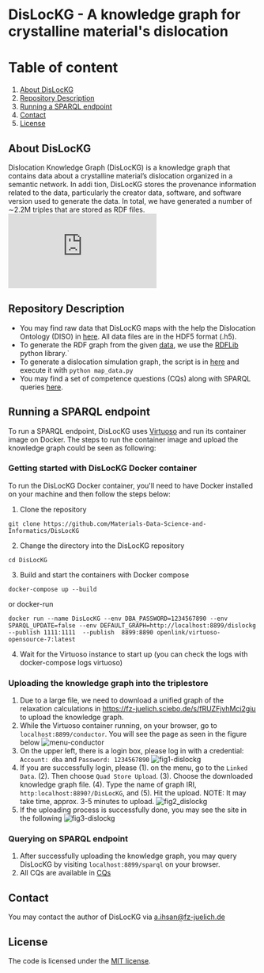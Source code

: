 # DisLocKG - A knowledge graph for crystalline material's dislocation

# Table of content
  1. [About DisLocKG](#about-dislockg)
  2. [Repository Description](#repository-description)
  4. [Running a SPARQL endpoint](#running-a-sparql-endpoint)
  5. [Contact](#contact)
  6. [License](#license)
 

## About DisLocKG
Dislocation Knowledge Graph (DisLocKG) is a knowledge graph that contains data about a crystalline material’s dislocation organized in a semantic network. In addi tion, DisLocKG stores the provenance information related to the data, particularly the creator data, software, and software version used to generate the data. In total, we have generated a number of ∼2.2M triples that are stored as RDF files.
![Fig16.pdf](https://github.com/Materials-Data-Science-and-Informatics/DisLocKG/files/12272399/Fig16.pdf)

## Repository Description
* You may find raw data that DisLocKG maps with the help the Dislocation Ontology (DISO) in [here](/raw-data/modelib-microstructure/Copper/h5/). All data files are in the HDF5 format (.h5).
* To generate the RDF graph from the given [data](/data-files), we use the [RDFLib](https://github.com/RDFLib/rdflib) python library.`
* To generate a dislocation simulation graph, the script is in [here](/script/modelib/) and execute it with `python map_data.py`
* You may find a set of competence questions (CQs) along with SPARQL queries [here](/CQs/CQs_v1_1.md).
    

## Running a SPARQL endpoint
To run a SPARQL endpoint, DisLocKG uses [Virtuoso](https://virtuoso.openlinksw.com) and run its container image on Docker. The steps to run the container image and upload the knowledge graph could be seen as following:

### Getting started with DisLocKG Docker container
To run the DisLocKG Docker container, you'll need to have Docker installed on your machine and then follow the steps below:

1. Clone the repository

```
git clone https://github.com/Materials-Data-Science-and-Informatics/DisLocKG
```

2. Change the directory into the DisLocKG repository

```
cd DisLocKG
```

3. Build and start the containers with Docker compose 
```
docker-compose up --build
```
or docker-run 
```
docker run --name DisLocKG --env DBA_PASSWORD=1234567890 --env SPARQL_UPDATE=false --env DEFAULT_GRAPH=http://localhost:8899/dislockg --publish 1111:1111  --publish  8899:8890 openlink/virtuoso-opensource-7:latest
```
4. Wait for the Virtuoso instance to start up (you can check the logs with docker-compose logs virtuoso)

### Uploading the knowledge graph into the triplestore 

1. Due to a large file, we need to download a unified graph of the relaxation calculations in https://fz-juelich.sciebo.de/s/fRUZFjvhMci2giu to upload the knowledge graph.
2. While the Virtuoso container running, on your browser, go to `localhost:8899/conductor`. You will see the page as seen in the figure below
![menu-conductor](https://github.com/Materials-Data-Science-and-Informatics/DisLocKG/assets/71790028/ee0c7f66-82ce-46d8-9544-01ee2f612d0e)
3. On the upper left, there is a login box, please log in with a credential: `Account: dba` and `Password: 1234567890`
![fig1-dislockg](https://github.com/Materials-Data-Science-and-Informatics/DisLocKG/assets/71790028/2d34cf0c-a2b7-488c-8d92-e32d82fe2e37)
4. If you are successfully login, please
  (1). on the menu, go to the `Linked Data`.
  (2). Then choose `Quad Store Upload`.
  (3). Choose the downloaded knowledge graph file. 
   (4). Type the name of graph IRI, `http:localhost:8890?/DisLocKG`, and 
   (5). Hit the upload.
NOTE: It may take time, approx. 3-5 minutes to upload.
![fig2_dislockg](https://github.com/Materials-Data-Science-and-Informatics/DisLocKG/assets/71790028/dcc21a0b-caa4-4464-a116-aec9684ce211)
5. If the uploading process is successfully done, you may see the site in the following
   ![fig3-dislockg](https://github.com/Materials-Data-Science-and-Informatics/DisLocKG/assets/71790028/6b97834d-ad83-4ff8-99cc-f6f5aeb13d30)


### Querying on SPARQL endpoint
1. After successfully uploading the knowledge graph, you may query DisLocKG by visiting `localhost:8899/sparql` on your browser.
2. All CQs are available in [CQs](/CQs/CQs_v1_1.md)

## Contact
You may contact the author of DisLocKG via a.ihsan@fz-juelich.de

## License
The code is licensed under the [MIT license](./LICENSE).

